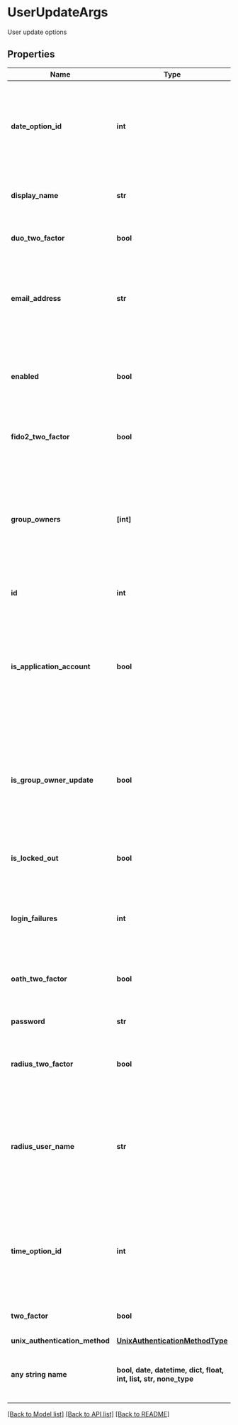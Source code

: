 # UserUpdateArgs

User update options

## Properties
Name | Type | Description | Notes
------------ | ------------- | ------------- | -------------
**date_option_id** | **int** | The id of the date format to use when displaying dates to this user. These options are defined in Admin &gt; Configuration. | [optional] 
**display_name** | **str** | The user’s name as displayed in the user interface. | [optional] 
**duo_two_factor** | **bool** | Whether Duo two-factor authentication is enabled. | [optional] 
**email_address** | **str** | The user&#39;s email address. Used by the system to send reports, access requests, and other notifications. | [optional] 
**enabled** | **bool** | Whether the user account is enabled. Disabled users are unable to log in and do not consume a user license. | [optional] 
**fido2_two_factor** | **bool** | Whether FIDO2 two-factor authentication is enabled. | [optional] 
**group_owners** | **[int]** | A list of group ids for the groups that can manage this user. If not set, the user is managed by all users with the ‘Administer Users’ role permission. | [optional] 
**id** | **int** | User ID. Must match ID in path. | [optional] 
**is_application_account** | **bool** | Whether this is an application account. Application accounts are used for automation, cannot log in using the UI, and do not consume a user license. | [optional] 
**is_group_owner_update** | **bool** | Whether the user is managed by the groups specified in GroupOwners or is managed by all users with the ‘Administer Users’ role permission. | [optional] 
**is_locked_out** | **bool** | Whether the user is locked out. A locked out user cannot log in. | [optional] 
**login_failures** | **int** | Number of login failures to allow before the account is locked out. Set to 0 for unlimited login attempts. | [optional] 
**oath_two_factor** | **bool** | Whether OATH two-factor authentication is enabled. | [optional] 
**password** | **str** | The password used by local accounts to log in. | [optional] 
**radius_two_factor** | **bool** | Whether RADIUS two-factor authentication is enabled. | [optional] 
**radius_user_name** | **str** | When a user account uses RADIUS two-factor authentication, this property is the user name of the RADIUS account used to authenticate this user. | [optional] 
**time_option_id** | **int** | The id of the time format to use when displaying times to this user. These options are defined in Admin &gt; Configuration. | [optional] 
**two_factor** | **bool** | Whether two-factor authentication is enabled. | [optional] 
**unix_authentication_method** | [**UnixAuthenticationMethodType**](UnixAuthenticationMethodType.md) |  | [optional] 
**any string name** | **bool, date, datetime, dict, float, int, list, str, none_type** | any string name can be used but the value must be the correct type | [optional]

[[Back to Model list]](../README.md#documentation-for-models) [[Back to API list]](../README.md#documentation-for-api-endpoints) [[Back to README]](../README.md)


